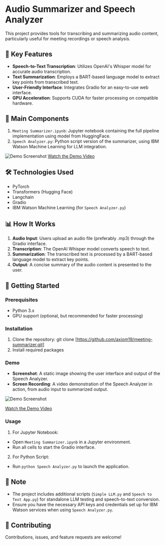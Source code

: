 # Audio Summarizer and Speech Analyzer

This project provides tools for transcribing and summarizing audio content, particularly useful for meeting recordings or speech analysis.

## 🚀 Key Features

- **Speech-to-Text Transcription**: Utilizes OpenAI's Whisper model for accurate audio transcription.
- **Text Summarization**: Employs a BART-based language model to extract key points from transcribed text.
- **User-Friendly Interface**: Integrates Gradio for an easy-to-use web interface.
- **GPU Acceleration**: Supports CUDA for faster processing on compatible hardware.

## 📁 Main Components

1. `Meeting Summarizer.ipynb`: Jupyter notebook containing the full pipeline implementation using model from HuggingFace.
2. `Speech Analyzer.py`: Python script version of the summarizer, using IBM Watson Machine Learning for LLM integration.

![Demo Screenshot](https://github.com/axiom19/AI-Meeting-Summarizer/blob/main/demos/demo%20img.png)
[Watch the Demo Video](https://github.com/axiom19/AI-Meeting-Summarizer/blob/main/demos/Demo%20Video.mp4)


## 🛠️ Technologies Used

- PyTorch
- Transformers (Hugging Face)
- Langchain
- Gradio
- IBM Watson Machine Learning (for `Speech Analyzer.py`)

## 📊 How It Works

1. **Audio Input**: Users upload an audio file (preferably .mp3) through the Gradio interface.
2. **Transcription**: The OpenAI Whisper model converts speech to text.
3. **Summarization**: The transcribed text is processed by a BART-based language model to extract key points.
4. **Output**: A concise summary of the audio content is presented to the user.

## 🚀 Getting Started

### Prerequisites

- Python 3.x
- GPU support (optional, but recommended for faster processing)

### Installation

1. Clone the repository: git clone [https://github.com/axiom19/meeting-summarizer.git]
2. Install required packages

### Demo
- **Screenshot**: A static image showing the user interface and output of the Speech Analyzer.
- **Screen Recording**: A video demonstration of the Speech Analyzer in action, from audio input to summarized output.

![Demo Screenshot](path/to/screenshot.png)

[Watch the Demo Video](link/to/your/video)


### Usage

1. For Jupyter Notebook:
- Open `Meeting Summarizer.ipynb` in a Jupyter environment.
- Run all cells to start the Gradio interface.

2. For Python Script:
- Run `python Speech Analyzer.py` to launch the application.

## 📝 Note

- The project includes additional scripts (`Simple LLM.py` and `Speech to Text App.py`) for standalone LLM testing and speech-to-text conversion.
- Ensure you have the necessary API keys and credentials set up for IBM Watson services when using `Speech Analyzer.py`.

## 🤝 Contributing

Contributions, issues, and feature requests are welcome! 
